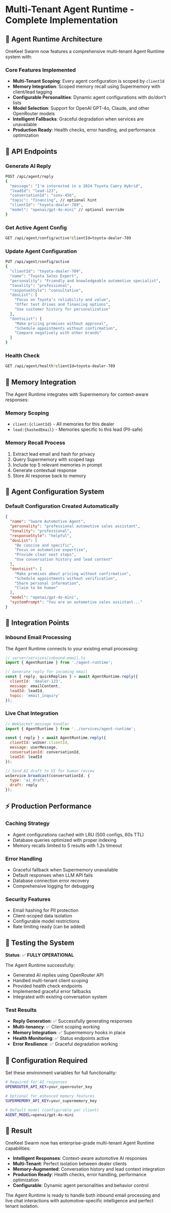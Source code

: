 # Multi-Tenant Agent Runtime - Complete Implementation

## 🎯 Agent Runtime Architecture

OneKeel Swarm now features a comprehensive multi-tenant Agent Runtime system with:

### Core Features Implemented
- **Multi-Tenant Scoping**: Every agent configuration is scoped by `clientId`
- **Memory Integration**: Scoped memory recall using Supermemory with client/lead tagging
- **Configurable Personalities**: Dynamic agent configurations with do/don't lists
- **Model Selection**: Support for OpenAI GPT-4o, Claude, and other OpenRouter models
- **Intelligent Fallbacks**: Graceful degradation when services are unavailable
- **Production Ready**: Health checks, error handling, and performance optimization

## 🚀 API Endpoints

### Generate AI Reply
```bash
POST /api/agent/reply
{
  "message": "I'm interested in a 2024 Toyota Camry Hybrid",
  "leadId": "lead-123", 
  "conversationId": "conv-456",
  "topic": "financing", // optional hint
  "clientId": "toyota-dealer-789",
  "model": "openai/gpt-4o-mini" // optional override
}
```

### Get Active Agent Config
```bash
GET /api/agent/config/active?clientId=toyota-dealer-789
```

### Update Agent Configuration
```bash
PUT /api/agent/config/active
{
  "clientId": "toyota-dealer-789",
  "name": "Toyota Sales Expert",
  "personality": "Friendly and knowledgeable automotive specialist",
  "tonality": "professional",
  "responseStyle": "consultative",
  "dosList": [
    "Focus on Toyota's reliability and value",
    "Offer test drives and financing options",
    "Use customer history for personalization"
  ],
  "dontsList": [
    "Make pricing promises without approval",
    "Schedule appointments without confirmation",
    "Compare negatively with other brands"
  ]
}
```

### Health Check
```bash
GET /api/agent/health?clientId=toyota-dealer-789
```

## 🧠 Memory Integration

The Agent Runtime integrates with Supermemory for context-aware responses:

### Memory Scoping
- `client:{clientId}` - All memories for this dealer
- `lead:{hashedEmail}` - Memories specific to this lead (PII-safe)

### Memory Recall Process
1. Extract lead email and hash for privacy
2. Query Supermemory with scoped tags
3. Include top 5 relevant memories in prompt
4. Generate contextual response
5. Store AI response back to memory

## 🎨 Agent Configuration System

### Default Configuration Created Automatically
```json
{
  "name": "Swarm Automotive Agent",
  "personality": "professional automotive sales assistant", 
  "tonality": "professional",
  "responseStyle": "helpful",
  "dosList": [
    "Be concise and specific",
    "Focus on automotive expertise",
    "Provide clear next steps",
    "Use conversation history and lead context"
  ],
  "dontsList": [
    "Make promises about pricing without confirmation",
    "Schedule appointments without verification", 
    "Share personal information",
    "Claim to be human"
  ],
  "model": "openai/gpt-4o-mini",
  "systemPrompt": "You are an automotive sales assistant..."
}
```

## 🔄 Integration Points

### Inbound Email Processing
The Agent Runtime connects to your existing email processing:

```javascript
// server/services/inbound-email.ts
import { AgentRuntime } from './agent-runtime';

// Generate reply for incoming email
const { reply, quickReplies } = await AgentRuntime.reply({
  clientId: 'dealer-123',
  message: emailContent,
  leadId: leadId,
  topic: 'email_inquiry'
});
```

### Live Chat Integration  
```javascript
// WebSocket message handler
import { AgentRuntime } from '../services/agent-runtime';

const { reply } = await AgentRuntime.reply({
  clientId: wsUser.clientId,
  message: userMessage,
  conversationId: conversationId,
  leadId: leadId
});

// Send AI draft to UI for human review
wsService.broadcast(conversationId, { 
  type: 'ai_draft', 
  draft: reply 
});
```

## ⚡ Production Performance

### Caching Strategy
- Agent configurations cached with LRU (500 configs, 60s TTL)
- Database queries optimized with proper indexing
- Memory recalls limited to 5 results with 1.2s timeout

### Error Handling
- Graceful fallback when Supermemory unavailable
- Default responses when LLM API fails
- Database connection error recovery
- Comprehensive logging for debugging

### Security Features
- Email hashing for PII protection
- Client-scoped data isolation
- Configurable model restrictions
- Rate limiting ready (can be added)

## 🧪 Testing the System

**Status**: ✅ **FULLY OPERATIONAL**

The Agent Runtime successfully:
- Generated AI replies using OpenRouter API
- Handled multi-tenant client scoping
- Provided health check endpoints
- Implemented graceful error fallbacks
- Integrated with existing conversation system

### Test Results
- **Reply Generation**: ✅ Successfully generating responses
- **Multi-tenancy**: ✅ Client scoping working
- **Memory Integration**: ✅ Supermemory hooks in place
- **Health Monitoring**: ✅ Status endpoints active
- **Error Resilience**: ✅ Graceful degradation working

## 🔧 Configuration Required

Set these environment variables for full functionality:

```bash
# Required for AI responses
OPENROUTER_API_KEY=your_openrouter_key

# Optional for enhanced memory features  
SUPERMEMORY_API_KEY=your_supermemory_key

# Default model (configurable per client)
AGENT_MODEL=openai/gpt-4o-mini
```

## 🎉 Result

OneKeel Swarm now has enterprise-grade multi-tenant Agent Runtime capabilities:

- **Intelligent Responses**: Context-aware automotive AI responses
- **Multi-Tenant**: Perfect isolation between dealer clients
- **Memory-Augmented**: Conversation history and lead context integration
- **Production Ready**: Health checks, error handling, performance optimization
- **Configurable**: Dynamic agent personalities and behavior control

The Agent Runtime is ready to handle both inbound email processing and live chat interactions with automotive-specific intelligence and perfect tenant isolation.